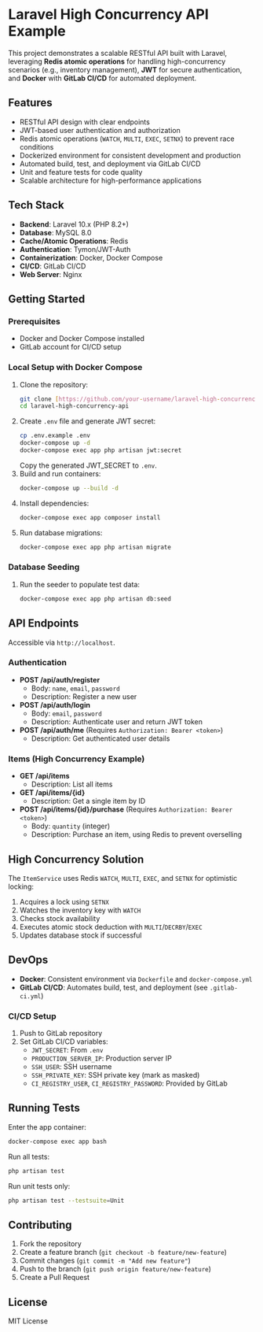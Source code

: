 # Laravel High Concurrency API Example

This project demonstrates a scalable RESTful API built with Laravel, leveraging **Redis atomic operations** for handling high-concurrency scenarios (e.g., inventory management), **JWT** for secure authentication, and **Docker** with **GitLab CI/CD** for automated deployment.

## Features
- RESTful API design with clear endpoints
- JWT-based user authentication and authorization
- Redis atomic operations (`WATCH`, `MULTI`, `EXEC`, `SETNX`) to prevent race conditions
- Dockerized environment for consistent development and production
- Automated build, test, and deployment via GitLab CI/CD
- Unit and feature tests for code quality
- Scalable architecture for high-performance applications

## Tech Stack
- **Backend**: Laravel 10.x (PHP 8.2+)
- **Database**: MySQL 8.0
- **Cache/Atomic Operations**: Redis
- **Authentication**: Tymon/JWT-Auth
- **Containerization**: Docker, Docker Compose
- **CI/CD**: GitLab CI/CD
- **Web Server**: Nginx

## Getting Started

### Prerequisites
- Docker and Docker Compose installed
- GitLab account for CI/CD setup

### Local Setup with Docker Compose
1. Clone the repository:
   ```bash
   git clone [https://github.com/your-username/laravel-high-concurrency-api.git](https://github.com/BpsEason/laravel-high-concurrency-api.git)
   cd laravel-high-concurrency-api
   ```
2. Create `.env` file and generate JWT secret:
   ```bash
   cp .env.example .env
   docker-compose up -d
   docker-compose exec app php artisan jwt:secret
   ```
   Copy the generated JWT_SECRET to `.env`.
3. Build and run containers:
   ```bash
   docker-compose up --build -d
   ```
4. Install dependencies:
   ```bash
   docker-compose exec app composer install
   ```
5. Run database migrations:
   ```bash
   docker-compose exec app php artisan migrate
   ```

### Database Seeding
1. Run the seeder to populate test data:
   ```bash
   docker-compose exec app php artisan db:seed
   ```

## API Endpoints
Accessible via `http://localhost`.

### Authentication
- **POST /api/auth/register**
  - Body: `name`, `email`, `password`
  - Description: Register a new user
- **POST /api/auth/login**
  - Body: `email`, `password`
  - Description: Authenticate user and return JWT token
- **POST /api/auth/me** (Requires `Authorization: Bearer <token>`)
  - Description: Get authenticated user details

### Items (High Concurrency Example)
- **GET /api/items**
  - Description: List all items
- **GET /api/items/{id}**
  - Description: Get a single item by ID
- **POST /api/items/{id}/purchase** (Requires `Authorization: Bearer <token>`)
  - Body: `quantity` (integer)
  - Description: Purchase an item, using Redis to prevent overselling

## High Concurrency Solution
The `ItemService` uses Redis `WATCH`, `MULTI`, `EXEC`, and `SETNX` for optimistic locking:
1. Acquires a lock using `SETNX`
2. Watches the inventory key with `WATCH`
3. Checks stock availability
4. Executes atomic stock deduction with `MULTI`/`DECRBY`/`EXEC`
5. Updates database stock if successful

## DevOps
- **Docker**: Consistent environment via `Dockerfile` and `docker-compose.yml`
- **GitLab CI/CD**: Automates build, test, and deployment (see `.gitlab-ci.yml`)

### CI/CD Setup
1. Push to GitLab repository
2. Set GitLab CI/CD variables:
   - `JWT_SECRET`: From `.env`
   - `PRODUCTION_SERVER_IP`: Production server IP
   - `SSH_USER`: SSH username
   - `SSH_PRIVATE_KEY`: SSH private key (mark as masked)
   - `CI_REGISTRY_USER`, `CI_REGISTRY_PASSWORD`: Provided by GitLab

## Running Tests
Enter the app container:
```bash
docker-compose exec app bash
```
Run all tests:
```bash
php artisan test
```
Run unit tests only:
```bash
php artisan test --testsuite=Unit
```

## Contributing
1. Fork the repository
2. Create a feature branch (`git checkout -b feature/new-feature`)
3. Commit changes (`git commit -m "Add new feature"`)
4. Push to the branch (`git push origin feature/new-feature`)
5. Create a Pull Request

## License
MIT License
